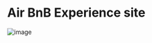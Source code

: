 # Air BnB Experience site
![image](https://github.com/user-attachments/assets/5aa67915-016d-4100-a5ce-da91e2431021)

